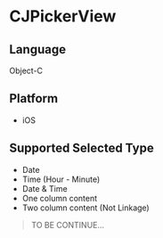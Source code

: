 # CJPickerView
## Language
Object-C

## Platform
- iOS

## Supported Selected Type
- Date
- Time (Hour - Minute)
- Date & Time
- One column content
- Two column content (Not Linkage)

> TO BE CONTINUE...

